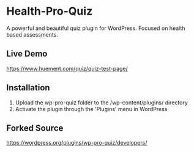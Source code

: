 # Health-Pro-Quiz

A powerful and beautiful quiz plugin for WordPress. Focused on health based assessments.

## Live Demo
https://www.huement.com/quiz/quiz-test-page/

## Installation

1. Upload the wp-pro-quiz folder to the /wp-content/plugins/ directory
2. Activate the plugin through the 'Plugins' menu in WordPress

## Forked Source
https://wordpress.org/plugins/wp-pro-quiz/developers/
